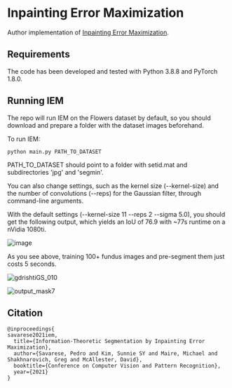# Inpainting Error Maximization

Author implementation of [Inpainting Error Maximization](https://arxiv.org/abs/2012.07287).

## Requirements
The code has been developed and tested with Python 3.8.8 and PyTorch 1.8.0.

## Running IEM

The repo will run IEM on the Flowers dataset by default, so you should download and prepare a folder with the dataset images beforehand.

To run IEM:

```
python main.py PATH_TO_DATASET
```

PATH_TO_DATASET should point to a folder with setid.mat and subdirectories 'jpg' and 'segmin'.

You can also change settings, such as the kernel size (--kernel-size) and the number of convolutions (--reps) for the Gaussian filter, through command-line arguments.

With the default settings (--kernel-size 11 --reps 2 --sigma 5.0), you should get the following output, which yields an IoU of 76.9 with ~77s runtime on a nVidia 1080ti.

![image](https://github.com/pym96/writing-paper/assets/105438207/a8d182c0-dbc9-44ff-9762-52b47007dcb4)

As you see above, training 100+ fundus images and pre-segment them just costs 5 seconds. 

![gdrishtiGS_010](https://github.com/pym96/writing-paper/assets/105438207/2d59e585-5f52-449b-a4da-debe155392d0)

![output_mask7](https://github.com/pym96/writing-paper/assets/105438207/4a3df2d9-acc0-485e-b6bc-d250f69ffcc9)


## Citation
```
@inproceedings{
savarese2021iem,
  title={Information-Theoretic Segmentation by Inpainting Error Maximization},
  author={Savarese, Pedro and Kim, Sunnie SY and Maire, Michael and Shakhnarovich, Greg and McAllester, David},
  booktitle={Conference on Computer Vision and Pattern Recognition},
  year={2021}
}
```
